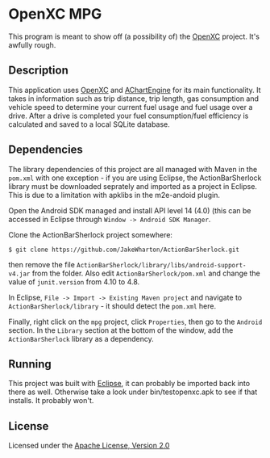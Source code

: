 OpenXC MPG
============

This program is meant to show off (a possibility of) the [OpenXC][] project. It's awfully rough.

## Description

This application uses [OpenXC][] and [AChartEngine][] for its main
functionality. It takes in information such as trip distance, trip length, gas
consumption and vehicle speed to determine your current fuel usage and fuel
usage over a drive. After a drive is completed your fuel consumption/fuel
efficiency is calculated and saved to a local SQLite database.

## Dependencies

The library dependencies of this project are all managed with Maven in the
`pom.xml` with one exception - if you are using Eclipse, the ActionBarSherlock
library must be downloaded seprately and imported as a project in Eclipse. This
is due to a limitation with apklibs in the m2e-andoid plugin.

Open the Android SDK managed and install API level 14 (4.0) (this can be
accessed in Eclipse through `Window -> Android SDK Manager`.

Clone the ActionBarSherlock project somewhere:

    $ git clone https://github.com/JakeWharton/ActionBarSherlock.git

then remove the file `ActionBarSherlock/library/libs/android-support-v4.jar`
from the folder. Also edit `ActionBarSherlock/pom.xml` and change the value of
`junit.version` from 4.10 to 4.8.

In Eclipse, `File -> Import -> Existing Maven project` and navigate to
`ActionBarSherlock/library` - it should detect the `pom.xml` here.

Finally, right click on the `mpg` project, click `Properties`, then go to the
`Android` section. In the `Library` section at the bottom of the window, add the
`ActionBarSherlock` library as a dependency.

## Running

This project was built with [Eclipse][], it can probably be imported back into there as well.
Otherwise take a look under bin/testopenxc.apk to see if that installs. It probably won't.

## License

Licensed under the [Apache License, Version 2.0][apache]

[apache]: http://www.apache.org/licenses/LICENSE-2.0.html
[OpenXC]: http://openxcplatform.com
[AChartEngine]: http://www.achartengine.org/
[Eclipse]: http://eclipse.org/
